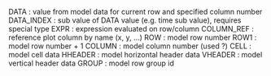 DATA        : value from model data for current row and specified column number
DATA_INDEX  : sub value of DATA value (e.g. time sub value), requires special type
EXPR        : expression evaluated on row/column
COLUMN_REF  : reference plot column by name (x, y, ...)
ROW         : model row number
ROW1        : model row number + 1
COLUMN      : model column number (used ?)
CELL        : model cell data
HHEADER     : model horizontal header data
VHEADER     : model vertical header data
GROUP       : model row group id
